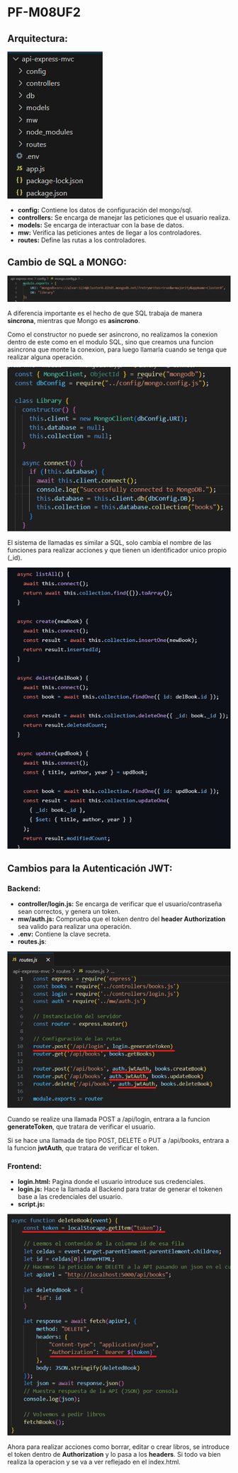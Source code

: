# PF-M08UF2

## Arquitectura:

![Estructura](images/arquitectura.png)

- **config:** Contiene los datos de configuración del mongo/sql.
- **controllers:** Se encarga de manejar las peticiones que el usuario realiza.
- **models:** Se encarga de interactuar con la base de datos.
- **mw:** Verifica las peticiones antes de llegar a los controladores.
- **routes:** Define las rutas a los controladores.

## Cambio de SQL a MONGO:

![Configuracion Mongo](images/configMongo.png)

A diferencia importante es el hecho de que SQL trabaja de manera **sincrona**, mientras que Mongo es **asincrono**.

Como el constructor no puede ser asincrono, no realizamos la conexion dentro de este como en el modulo SQL, sino que
creamos una funcion asincrona que monte la conexion, para luego llamarla cuando se tenga que realizar alguna operación.

![Configuracion Mongo](images/constructor.png)

El sistema de llamadas es similar a SQL, solo cambia el nombre de las funciones para realizar acciones y que tienen un
identificador unico propio (_id).

![Operaciones Mongo](images/acciones.png)

## Cambios para la Autenticación JWT:
### Backend:
- **controller/login.js:** Se encarga de verificar que el usuario/contraseña sean correctos, y genera un token.
- **mw/auth.js:** Comprueba que el token dentro del **header Authorization** sea valido para realizar una operación.
- **.env:** Contiene la clave secreta.
- **routes.js**:
  
![Cambios routes](images/routes.png)

Cuando se realize una llamada POST a /api/login, entrara a la funcion **generateToken**, que tratara de verificar el usuario.

Si se hace una llamada de tipo POST, DELETE o PUT a /api/books, entrara a la funcion **jwtAuth**, que tratara de verificar el token.

### Frontend:
- **login.html:** Pagina donde el usuario introduce sus credenciales.
- **login.js:** Hace la llamada al Backend para tratar de generar el tokenen base a las credenciales del usuario.
- **script.js:**

![Cambios script](images/authorization.png)

Ahora para realizar acciones como borrar, editar o crear libros, se introduce el token dentro de **Authorization** y lo pasa a los **headers**.
Si todo va bien realiza la operacion y se va a ver reflejado en el index.html.


